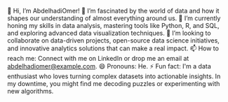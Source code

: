 👋 Hi, I’m AbdelhadiOmer!
👀 I’m fascinated by the world of data and how it shapes our understanding of almost everything around us.
🌱 I’m currently honing my skills in data analysis, mastering tools like Python, R, and SQL, and exploring advanced data visualization techniques.
💞️ I’m looking to collaborate on data-driven projects, open-source data science initiatives, and innovative analytics solutions that can make a real impact.
📫 How to reach me: Connect with me on LinkedIn or drop me an email at abdelhadiomer@example.com.
😄 Pronouns: He.
⚡ Fun fact: I'm a data enthusiast who loves turning complex datasets into actionable insights. In my downtime, you might find me decoding puzzles or experimenting with new algorithms.

<!---
AbdelhadiOmer/AbdelhadiOmer is a ✨ special ✨ repository because its `README.md` (this file) appears on your GitHub profile.
You can click the Preview link to take a look at your changes.
--->
